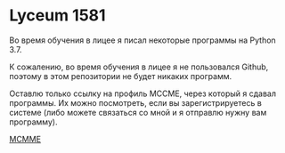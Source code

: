 # Lyceum 1581

Во время обучения в лицее я писал некоторые программы на Python 3.7.

К сожалению, во время обучения в лицее я не пользовался Github, поэтому в этом репозитории не будет никаких программ.

Оставлю только ссылку на профиль MCCME, через который я сдавал программы. Их можно посмотреть, если вы зарегистрируетесь в системе (либо можете связаться со мной и я отправлю нужну вам программу).

[MCMME](https://informatics.mccme.ru/user/view.php?id=82172)
